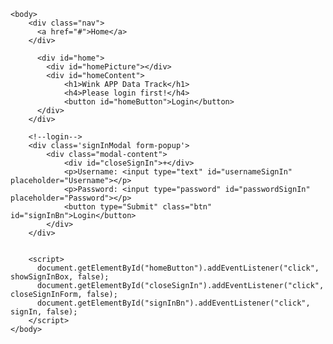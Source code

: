 <!doctype html>
<html lang='en' class="htmlPage">
    <head>
        <title>Wink Admin Page</title>
        <link rel="stylesheet" type="text/css" href="style.css">
        <meta charset="utf-8">
        <meta name="viewport" content="width=device-width, initial-scale=1">
        <link rel="stylesheet" href="https://maxcdn.bootstrapcdn.com/bootstrap/3.4.1/css/bootstrap.min.css">
        <script src="https://ajax.googleapis.com/ajax/libs/jquery/3.5.1/jquery.min.js"></script>
        <script src="https://maxcdn.bootstrapcdn.com/bootstrap/3.4.1/js/bootstrap.min.js"></script>
        <script src="function.js"></script>
    </head>

    <body>
        <div class="nav">
          <a href="#">Home</a>
        </div>

          <div id="home">
            <div id="homePicture"></div>
            <div id="homeContent">
                <h1>Wink APP Data Track</h1>
                <h4>Please login first!</h4>
                <button id="homeButton">Login</button>
          </div>
        </div>

        <!--login-->
        <div class='signInModal form-popup'>
            <div class="modal-content">
                <div id="closeSignIn">+</div>
                <p>Username: <input type="text" id="usernameSignIn"  placeholder="Username"></p>
                <p>Password: <input type="password" id="passwordSignIn" placeholder="Password"></p>
                <button type="Submit" class="btn" id="signInBn">Login</button>
            </div>
        </div>
 
        
        <script>
          document.getElementById("homeButton").addEventListener("click", showSignInBox, false);
          document.getElementById("closeSignIn").addEventListener("click", closeSignInForm, false);
          document.getElementById("signInBn").addEventListener("click", signIn, false);
        </script>
    </body>
</html>
